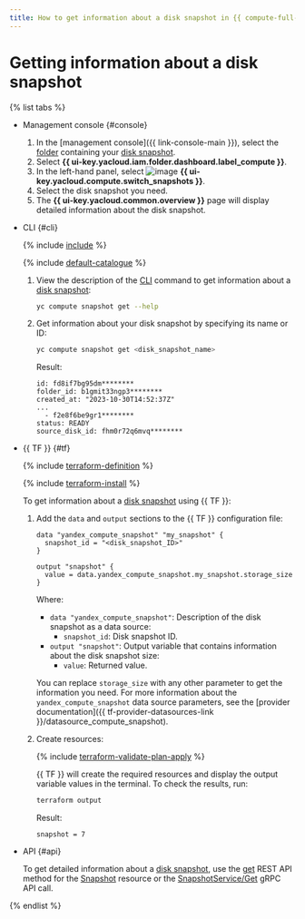 ```yaml
---
title: How to get information about a disk snapshot in {{ compute-full-name }}
---
```


# Getting information about a disk snapshot

{% list tabs %}

- Management console {#console}

   1. In the [management console]({{ link-console-main }}), select the [folder](../../../resource-manager/concepts/resources-hierarchy.md#folder) containing your [disk snapshot](../../concepts/snapshot.md).
   1. Select **{{ ui-key.yacloud.iam.folder.dashboard.label_compute }}**.
   1. In the left-hand panel, select ![image](../../../_assets/console-icons/picture.svg) **{{ ui-key.yacloud.compute.switch_snapshots }}**.
   1. Select the disk snapshot you need.
   1. The **{{ ui-key.yacloud.common.overview }}** page will display detailed information about the disk snapshot.

- CLI {#cli}

   {% include [include](../../../_includes/cli-install.md) %}

   {% include [default-catalogue](../../../_includes/default-catalogue.md) %}

   1. View the description of the [CLI](../../../cli/) command to get information about a [disk snapshot](../../concepts/snapshot.md):

      ```bash
      yc compute snapshot get --help
      ```

   1. Get information about your disk snapshot by specifying its name or ID:

      ```bash
      yc compute snapshot get <disk_snapshot_name>
      ```

      Result:

      ```text
      id: fd8if7bg95dm********
      folder_id: b1gmit33ngp3********
      created_at: "2023-10-30T14:52:37Z"
      ...
        - f2e8f6be9gr1********
      status: READY
      source_disk_id: fhm0r72q6mvq********
      ```

- {{ TF }} {#tf}

   {% include [terraform-definition](../../../_tutorials/_tutorials_includes/terraform-definition.md) %}

   {% include [terraform-install](../../../_includes/terraform-install.md) %}

   To get information about a [disk snapshot](../../concepts/snapshot.md) using {{ TF }}:
   1. Add the `data` and `output` sections to the {{ TF }} configuration file:

      ```hcl
      data "yandex_compute_snapshot" "my_snapshot" {
        snapshot_id = "<disk_snapshot_ID>"
      }

      output "snapshot" {
        value = data.yandex_compute_snapshot.my_snapshot.storage_size
      }
      ```

      Where:
      * `data "yandex_compute_snapshot"`: Description of the disk snapshot as a data source:
         * `snapshot_id`: Disk snapshot ID.
      * `output "snapshot"`: Output variable that contains information about the disk snapshot size:
         * `value`: Returned value.

      You can replace `storage_size` with any other parameter to get the information you need. For more information about the `yandex_compute_snapshot` data source parameters, see the [provider documentation]({{ tf-provider-datasources-link }}/datasource_compute_snapshot).
   1. Create resources:

      {% include [terraform-validate-plan-apply](../../../_tutorials/_tutorials_includes/terraform-validate-plan-apply.md) %}

      {{ TF }} will create the required resources and display the output variable values in the terminal. To check the results, run:

      ```bash
      terraform output
      ```

      Result:

      ```text
      snapshot = 7
      ```

- API {#api}

   To get detailed information about a [disk snapshot](../../concepts/snapshot.md), use the [get](../../api-ref/Snapshot/get.md) REST API method for the [Snapshot](../../api-ref/Snapshot/index.md) resource or the [SnapshotService/Get](../../api-ref/grpc/Snapshot/get.md) gRPC API call.

{% endlist %}
